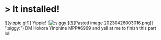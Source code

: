 # > It installed!
![[yippie.gif]]
Yippie! [![](https://cdn.discordapp.com/emojis/444982290045599764.webp?size=16&quality=lossless ":siggy:")](![[Pasted image 20230426003016.png]] ":siggy:")
DM Hokora Yinphine MPP#6969 and yell at me to finish this part lol

